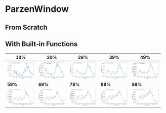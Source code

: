 # ParzenWindow

## From Scratch


## With Built-in Functions

| 10% | 20% | 29% | 39% | 49% | 
| --- | --- | --- | --- | --- |
| <img src="/readme_images/n10.png"> | <img src="/readme_images/n20.png"> | <img src="/readme_images/n29.png"> | <img src="/readme_images/n39.png"> | <img src="/readme_images/n49.png"> |
| **59%** | **69%** | **78%** | **88%** | **98%** |
| <img src="/readme_images/n59.png"> | <img src="/readme_images/n69.png"> | <img src="/readme_images/n78.png"> | <img src="/readme_images/n88.png"> | <img src="/readme_images/n98.png"> |
